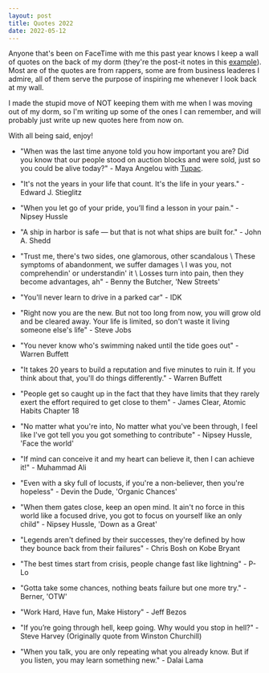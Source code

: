 ```yaml
---
layout: post
title: Quotes 2022
date: 2022-05-12
---
```


Anyone that's been on FaceTime with me this past year knows I keep a wall of
quotes on the back of my dorm (they're the post-it notes in this [example](../assets/airdraw/eraser.gif)). 
Most are of the quotes are from rappers, some are from business leaderes
I admire, all of them serve the purpose of inspiring me whenever I look back at
my wall.

I made the stupid move of NOT keeping them with me when I was moving out of my
dorm, so I'm writing up some of the ones I can remember, and will
probably just write up new quotes here from now on.

With all being said, enjoy!

* "When was the last time anyone told you how important you are? 
  Did you know that our people stood on auction blocks and were sold, just so you could be alive today?" - 
    Maya Angelou with [Tupac](https://www.youtube.com/watch?v=vVVA_siR-xg).
*  "It's not the years in your life that count. It's the life in your years." -  Edward J. Stieglitz
* "When you let go of your pride, you’ll find a lesson in your pain." - Nipsey Hussle
*  "A ship in harbor is safe — but that is not what ships are built for." -  John A. Shedd
*  "Trust me, there's two sides, one glamorous, other scandalous \\
These symptoms of abandonment, we suffer damages \\
I was you, not comprehendin' or understandin' it \\
Losses turn into pain, then they become advantages, ah" - Benny the Butcher, 'New Streets'
*  "You'll never learn to drive in a parked car" -  IDK

* "Right now you are the new. But not too long from now, you will grow old and
  be cleared away. Your life is limited, so don't waste it living someone else's
  life" - Steve Jobs
* "You never know who's swimming naked until the tide goes out" - Warren Buffett
* "It takes 20 years to build a reputation and five minutes to ruin it. If you think about that, you'll do things differently." - Warren Buffett
* "People get so caught up in the fact that they have limits that they rarely
 exert the effort required to get close to them" - James Clear, Atomic Habits
 Chapter 18
* "No matter what you're into, No matter what you've been through, I feel like
 I've got tell you you got something to contribute" - Nipsey Hussle, 'Face the world'
* "If mind can conceive it and my heart can believe it, then I can achieve it!" - Muhammad Ali
* "Even with a sky full of locusts, if you're a non-believer, then you're
  hopeless" - Devin the Dude, 'Organic Chances'
* "When them gates close, keep an open mind. It ain't no force in this world
  like a focused drive, you got to focus on yourself like an only child" - Nipsey Hussle, 'Down as
 a Great'
* "Legends aren't defined by their successes, they're defined by how they
  bounce back from their failures" - Chris Bosh on Kobe Bryant
* "The best times start from crisis, people change fast like lightning" - P-Lo
* "Gotta take some chances, nothing beats failure but one more try." - Berner,
 'OTW'
* "Work Hard, Have fun, Make History" - Jeff Bezos
* "If you’re going through hell, keep going. Why would you stop in hell?" - Steve Harvey (Originally quote from Winston Churchill)
* "When you talk, you are only repeating what you already know. But if you listen, you may learn something new." - Dalai Lama

[* "" - ]: #
